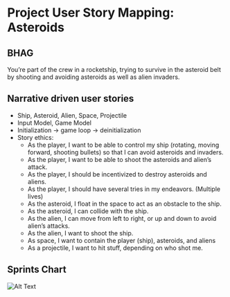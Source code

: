 # Project User Story Mapping: Asteroids

## BHAG	
You’re part of the crew in a rocketship, trying to survive in the asteroid belt by shooting and avoiding asteroids as well as alien invaders.
 
## Narrative driven user stories
* Ship, Asteroid, Alien, Space, Projectile
* Input Model, Game Model
* Initialization -> game loop -> deinitialization
* Story ethics:
	* As the player, I want to be able to control my ship (rotating, moving forward, shooting bullets) so that I can avoid asteroids and invaders.
	* As the player, I want to be able to shoot the asteroids and alien’s attack.
	* As the player, I should be incentivized to destroy asteroids and aliens.
	* As the player, I should have several tries in my endeavors. (Multiple lives)
	* As the asteroid, I float in the space to act as an obstacle to the ship.
	* As the asteroid, I can collide with the ship.
	* As the alien, I can move from left to right, or up and down to avoid alien’s attacks.
	* As the alien, I want to shoot the ship.
	* As space, I want to contain the player (ship), asteroids, and aliens
	* As a projectile, I want to hit stuff, depending on who shot me.

## Sprints Chart
![Alt Text](https://github.com/ecs160ss12019/EightAM/blob/master/Screen%20Shot%202019-07-07%20at%2013.46.15.png)

